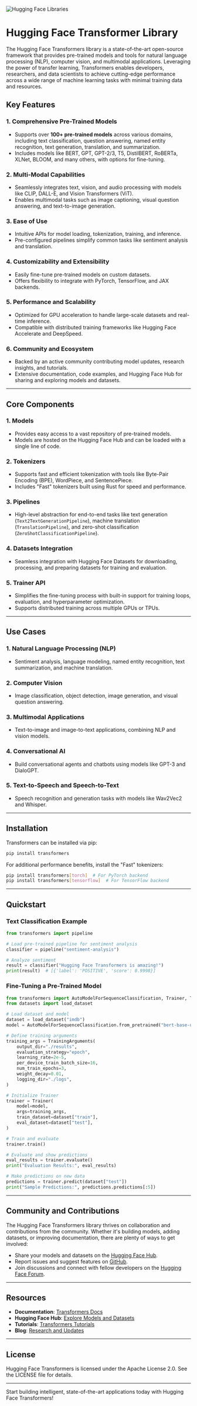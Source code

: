 ![Hugging Face Libraries](sandbox:/mnt/data/Screenshot%202025-01-01%20225500.png)

# Hugging Face Transformer Library

The Hugging Face Transformers library is a state-of-the-art open-source framework that provides pre-trained models and tools for natural language processing (NLP), computer vision, and multimodal applications. Leveraging the power of transfer learning, Transformers enables developers, researchers, and data scientists to achieve cutting-edge performance across a wide range of machine learning tasks with minimal training data and resources.

## Key Features

### 1. **Comprehensive Pre-Trained Models**

- Supports over **100+ pre-trained models** across various domains, including text classification, question answering, named entity recognition, text generation, translation, and summarization.
- Includes models like BERT, GPT, GPT-2/3, T5, DistilBERT, RoBERTa, XLNet, BLOOM, and many others, with options for fine-tuning.

### 2. **Multi-Modal Capabilities**

- Seamlessly integrates text, vision, and audio processing with models like CLIP, DALL-E, and Vision Transformers (ViT).
- Enables multimodal tasks such as image captioning, visual question answering, and text-to-image generation.

### 3. **Ease of Use**

- Intuitive APIs for model loading, tokenization, training, and inference.
- Pre-configured pipelines simplify common tasks like sentiment analysis and translation.

### 4. **Customizability and Extensibility**

- Easily fine-tune pre-trained models on custom datasets.
- Offers flexibility to integrate with PyTorch, TensorFlow, and JAX backends.

### 5. **Performance and Scalability**

- Optimized for GPU acceleration to handle large-scale datasets and real-time inference.
- Compatible with distributed training frameworks like Hugging Face Accelerate and DeepSpeed.

### 6. **Community and Ecosystem**

- Backed by an active community contributing model updates, research insights, and tutorials.
- Extensive documentation, code examples, and Hugging Face Hub for sharing and exploring models and datasets.

---

## Core Components

### 1. **Models**

- Provides easy access to a vast repository of pre-trained models.
- Models are hosted on the Hugging Face Hub and can be loaded with a single line of code.

### 2. **Tokenizers**

- Supports fast and efficient tokenization with tools like Byte-Pair Encoding (BPE), WordPiece, and SentencePiece.
- Includes "Fast" tokenizers built using Rust for speed and performance.

### 3. **Pipelines**

- High-level abstraction for end-to-end tasks like text generation (`Text2TextGenerationPipeline`), machine translation (`TranslationPipeline`), and zero-shot classification (`ZeroShotClassificationPipeline`).

### 4. **Datasets Integration**

- Seamless integration with Hugging Face Datasets for downloading, processing, and preparing datasets for training and evaluation.

### 5. **Trainer API**

- Simplifies the fine-tuning process with built-in support for training loops, evaluation, and hyperparameter optimization.
- Supports distributed training across multiple GPUs or TPUs.

---

## Use Cases

### 1. **Natural Language Processing (NLP)**

- Sentiment analysis, language modeling, named entity recognition, text summarization, and machine translation.

### 2. **Computer Vision**

- Image classification, object detection, image generation, and visual question answering.

### 3. **Multimodal Applications**

- Text-to-image and image-to-text applications, combining NLP and vision models.

### 4. **Conversational AI**

- Build conversational agents and chatbots using models like GPT-3 and DialoGPT.

### 5. **Text-to-Speech and Speech-to-Text**

- Speech recognition and generation tasks with models like Wav2Vec2 and Whisper.

---

## Installation

Transformers can be installed via pip:

```bash
pip install transformers
```

For additional performance benefits, install the "Fast" tokenizers:

```bash
pip install transformers[torch]  # For PyTorch backend
pip install transformers[tensorflow]  # For TensorFlow backend
```

---

## Quickstart

### Text Classification Example

```python
from transformers import pipeline

# Load pre-trained pipeline for sentiment analysis
classifier = pipeline("sentiment-analysis")

# Analyze sentiment
result = classifier("Hugging Face Transformers is amazing!")
print(result)  # [{'label': 'POSITIVE', 'score': 0.9998}]
```

### Fine-Tuning a Pre-Trained Model

```python
from transformers import AutoModelForSequenceClassification, Trainer, TrainingArguments
from datasets import load_dataset

# Load dataset and model
dataset = load_dataset("imdb")
model = AutoModelForSequenceClassification.from_pretrained("bert-base-uncased", num_labels=2)

# Define training arguments
training_args = TrainingArguments(
    output_dir="./results",
    evaluation_strategy="epoch",
    learning_rate=2e-5,
    per_device_train_batch_size=16,
    num_train_epochs=3,
    weight_decay=0.01,
    logging_dir="./logs",
)

# Initialize Trainer
trainer = Trainer(
    model=model,
    args=training_args,
    train_dataset=dataset["train"],
    eval_dataset=dataset["test"],
)

# Train and evaluate
trainer.train()

# Evaluate and show predictions
eval_results = trainer.evaluate()
print("Evaluation Results:", eval_results)

# Make predictions on new data
predictions = trainer.predict(dataset["test"])
print("Sample Predictions:", predictions.predictions[:5])
```

---

## Community and Contributions

The Hugging Face Transformers library thrives on collaboration and contributions from the community. Whether it's building models, adding datasets, or improving documentation, there are plenty of ways to get involved:

- Share your models and datasets on the [Hugging Face Hub](https://huggingface.co/models).
- Report issues and suggest features on [GitHub](https://github.com/huggingface/transformers).
- Join discussions and connect with fellow developers on the [Hugging Face Forum](https://discuss.huggingface.co/).

---

## Resources

- **Documentation**: [Transformers Docs](https://huggingface.co/docs/transformers)
- **Hugging Face Hub**: [Explore Models and Datasets](https://huggingface.co/)
- **Tutorials**: [Transformers Tutorials](https://huggingface.co/course)
- **Blog**: [Research and Updates](https://huggingface.co/blog)

---

## License

Hugging Face Transformers is licensed under the Apache License 2.0. See the LICENSE file for details.

---

Start building intelligent, state-of-the-art applications today with Hugging Face Transformers!
